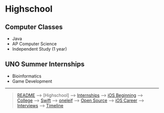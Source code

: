 # Highschool

## Computer Classes
- Java
- AP Computer Science
- Independent Study (1 year)

## UNO Summer Internships
- Bioinformatics 
- Game Development

***

> [README](../README.md) --> [Highschool] --> [Internships](internships.md) --> [iOS Beginning](iOS-beginning.md) --> [College](college.md) --> [Swift](swift.md) --> [oneleif](oneleif.md) --> [Open Source](open-source.md) --> [iOS Career](iOS-career.md) --> [Interviews](interviews.md) --> [Timeline](timeline.md)
